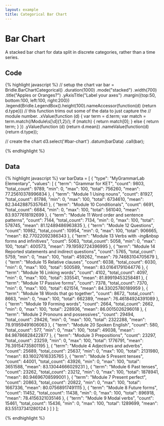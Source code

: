```yaml
---
layout: example
title: Categorical Bar Chart
---
```

# Bar Chart
<div id="bar-chart" class="chartContainer"> </div>
A stacked bar chart for data split in discrete categories, rather than a time series. 

## Code
{% highlight javascript %}
// setup the chart
var bar = Bridle.BarChartCategorical()
  .duration(1000) 
  .mode("stacked")
  .width(700)
  .title("Apples or Oranges?")
  .yAxisTitle("Label your axes")
  .margin({top:50, bottom:100, left:100, right:200})
  .legend(Bridle.LegendBox().height(100).nameAccessor(function(d) {return d.type}))
  // this function trims out some of the data to just capture the
  // module number.
  .xValue(function (d) {
    var term = d.term;
    var match = term.match(/Module\s[\d]{1,2}/);
    if (match) {
      return match[0];
    } else {
      return term;
    }
  })
  .yValue(function (d) {return d.mean})
  .nameValue(function(d) {return d.type});

// create the chart
d3.select('#bar-chart')
  .datum(barData)
  .call(bar);



{% endhighlight %}


## Data
{% highlight javascript %}
var barData = [
  {
    "type": "MyGrammarLab Elementary",
    "values": [
      {
        "term": "Grammar for KET",
        "count": 9803,
        "total_count": 9789,
        "min": 0,
        "max": 100,
        "total": 756260,
        "mean": 77.25610378996834
      },
      {
        "term": "Module 1 Using nouns",
        "count": 81927,
        "total_count": 81786,
        "min": 0,
        "max": 100,
        "total": 6734610,
        "mean": 82.34428875357641
      },
      {
        "term": "Module 10 Conditionals",
        "count": 6691,
        "total_count": 6684,
        "min": 0,
        "max": 100,
        "total": 561040,
        "mean": 83.9377618192699
      },
      {
        "term": "Module 11 Word order and sentence patterns",
        "count": 7144,
        "total_count": 7134,
        "min": 0,
        "max": 100,
        "total": 578745,
        "mean": 81.12489486963835
      },
      {
        "term": "Module 12 Questions",
        "count": 10982,
        "total_count": 10954,
        "min": 0,
        "max": 100,
        "total": 906665,
        "mean": 82.77022092386343
      },
      {
        "term": "Module 13 Verbs with <i>-ing</i>&nbsp forms and infinitives",
        "count": 5063,
        "total_count": 5058,
        "min": 0,
        "max": 100,
        "total": 400573,
        "mean": 79.19592724396995
      },
      {
        "term": "Module 14 Reported statements and indirect questions",
        "count": 5765,
        "total_count": 5759,
        "min": 0,
        "max": 100,
        "total": 459262,
        "mean": 79.74683104705679
      },
      {
        "term": "Module 15 Relative clauses",
        "count": 6038,
        "total_count": 6030,
        "min": 0,
        "max": 100,
        "total": 500589,
        "mean": 83.01641791044776
      },
      {
        "term": "Module 16 Linking words",
        "count": 4102,
        "total_count": 4097,
        "min": 0,
        "max": 100,
        "total": 335541,
        "mean": 81.89919453258481
      },
      {
        "term": "Module 17 Passive forms",
        "count": 7378,
        "total_count": 7370,
        "min": 0,
        "max": 100,
        "total": 621514,
        "mean": 84.33025780189959
      },
      {
        "term": "Module 18 Words that go together",
        "count": 8672,
        "total_count": 8663,
        "min": 0,
        "max": 100,
        "total": 662389,
        "mean": 76.46184924391089
      },
      {
        "term": "Module 19 Forming words",
        "count": 2664,
        "total_count": 2662,
        "min": 0,
        "max": 100,
        "total": 228936,
        "mean": 86.0015026296018
      },
      {
        "term": "Module 2 Pronouns and possessives",
        "count": 29494,
        "total_count": 29426,
        "min": 0,
        "max": 100,
        "total": 2322288,
        "mean": 78.91959491606063
      },
      {
        "term": "Module 20 Spoken English",
        "count": 580,
        "total_count": 577,
        "min": 0,
        "max": 100,
        "total": 49038,
        "mean": 84.98786828422877
      },
      {
        "term": "Module 3 Prepositions",
        "count": 23297,
        "total_count": 23259,
        "min": 0,
        "max": 100,
        "total": 1776791,
        "mean": 76.39154735801195
      },
      {
        "term": "Module 4 Adjectives and adverbs",
        "count": 25689,
        "total_count": 25637,
        "min": 0,
        "max": 100,
        "total": 2131980,
        "mean": 83.16027616335765
      },
      {
        "term": "Module 5 Present tenses",
        "count": 44001,
        "total_count": 43926,
        "min": 0,
        "max": 100,
        "total": 3651588,
        "mean": 83.13044666029231
      },
      {
        "term": "Module 6 Past tenses",
        "count": 23262,
        "total_count": 23212,
        "min": 0,
        "max": 100,
        "total": 1878941,
        "mean": 80.94696708599001
      },
      {
        "term": "Module 7 Present perfect",
        "count": 20863,
        "total_count": 20822,
        "min": 0,
        "max": 100,
        "total": 1667336,
        "mean": 80.07568917491115
      },
      {
        "term": "Module 8 Future forms",
        "count": 11452,
        "total_count": 11438,
        "min": 0,
        "max": 100,
        "total": 896918,
        "mean": 78.4156321035146
      },
      {
        "term": "Module 9 Modal verbs",
        "count": 15461,
        "total_count": 15436,
        "min": 0,
        "max": 100,
        "total": 1289699,
        "mean": 83.55137341280124
      }
    ]
  }
];



{% endhighlight %}

<script type="text/javascript">
var barData = [
  {
    "type": "MyGrammarLab Elementary",
    "values": [
      {
        "term": "Grammar for KET",
        "count": 9803,
        "total_count": 9789,
        "min": 0,
        "max": 100,
        "total": 756260,
        "mean": 77.25610378996834
      },
      {
        "term": "Module 1 Using nouns",
        "count": 81927,
        "total_count": 81786,
        "min": 0,
        "max": 100,
        "total": 6734610,
        "mean": 82.34428875357641
      },
      {
        "term": "Module 10 Conditionals",
        "count": 6691,
        "total_count": 6684,
        "min": 0,
        "max": 100,
        "total": 561040,
        "mean": 83.9377618192699
      },
      {
        "term": "Module 11 Word order and sentence patterns",
        "count": 7144,
        "total_count": 7134,
        "min": 0,
        "max": 100,
        "total": 578745,
        "mean": 81.12489486963835
      },
      {
        "term": "Module 12 Questions",
        "count": 10982,
        "total_count": 10954,
        "min": 0,
        "max": 100,
        "total": 906665,
        "mean": 82.77022092386343
      },
      {
        "term": "Module 13 Verbs with <i>-ing</i>&nbsp forms and infinitives",
        "count": 5063,
        "total_count": 5058,
        "min": 0,
        "max": 100,
        "total": 400573,
        "mean": 79.19592724396995
      },
      {
        "term": "Module 14 Reported statements and indirect questions",
        "count": 5765,
        "total_count": 5759,
        "min": 0,
        "max": 100,
        "total": 459262,
        "mean": 79.74683104705679
      },
      {
        "term": "Module 15 Relative clauses",
        "count": 6038,
        "total_count": 6030,
        "min": 0,
        "max": 100,
        "total": 500589,
        "mean": 83.01641791044776
      },
      {
        "term": "Module 16 Linking words",
        "count": 4102,
        "total_count": 4097,
        "min": 0,
        "max": 100,
        "total": 335541,
        "mean": 81.89919453258481
      },
      {
        "term": "Module 17 Passive forms",
        "count": 7378,
        "total_count": 7370,
        "min": 0,
        "max": 100,
        "total": 621514,
        "mean": 84.33025780189959
      },
      {
        "term": "Module 18 Words that go together",
        "count": 8672,
        "total_count": 8663,
        "min": 0,
        "max": 100,
        "total": 662389,
        "mean": 76.46184924391089
      },
      {
        "term": "Module 19 Forming words",
        "count": 2664,
        "total_count": 2662,
        "min": 0,
        "max": 100,
        "total": 228936,
        "mean": 86.0015026296018
      },
      {
        "term": "Module 2 Pronouns and possessives",
        "count": 29494,
        "total_count": 29426,
        "min": 0,
        "max": 100,
        "total": 2322288,
        "mean": 78.91959491606063
      },
      {
        "term": "Module 20 Spoken English",
        "count": 580,
        "total_count": 577,
        "min": 0,
        "max": 100,
        "total": 49038,
        "mean": 84.98786828422877
      },
      {
        "term": "Module 3 Prepositions",
        "count": 23297,
        "total_count": 23259,
        "min": 0,
        "max": 100,
        "total": 1776791,
        "mean": 76.39154735801195
      },
      {
        "term": "Module 4 Adjectives and adverbs",
        "count": 25689,
        "total_count": 25637,
        "min": 0,
        "max": 100,
        "total": 2131980,
        "mean": 83.16027616335765
      },
      {
        "term": "Module 5 Present tenses",
        "count": 44001,
        "total_count": 43926,
        "min": 0,
        "max": 100,
        "total": 3651588,
        "mean": 83.13044666029231
      },
      {
        "term": "Module 6 Past tenses",
        "count": 23262,
        "total_count": 23212,
        "min": 0,
        "max": 100,
        "total": 1878941,
        "mean": 80.94696708599001
      },
      {
        "term": "Module 7 Present perfect",
        "count": 20863,
        "total_count": 20822,
        "min": 0,
        "max": 100,
        "total": 1667336,
        "mean": 80.07568917491115
      },
      {
        "term": "Module 8 Future forms",
        "count": 11452,
        "total_count": 11438,
        "min": 0,
        "max": 100,
        "total": 896918,
        "mean": 78.4156321035146
      },
      {
        "term": "Module 9 Modal verbs",
        "count": 15461,
        "total_count": 15436,
        "min": 0,
        "max": 100,
        "total": 1289699,
        "mean": 83.55137341280124
      }
    ]
  }
];

var bar = Bridle.BarChartCategorical()
  .duration(1000) 
  .mode("stacked")
  .width(700)
  .title("Apples or Oranges?")
  .yAxisTitle("Label your axes")
  .margin({top:50, bottom:100, left:100, right:200})
  .legend(Bridle.LegendBox().height(100).nameAccessor(function(d) {return d.type}))
  .xValue(function (d) {
    var term = d.term;
    var match = term.match(/Module\s[\d]{1,2}/);
    if (match) {
      return match[0];
    } else {
      return term;
    }
  })
  .yValue(function (d) {return d.mean})
  .nameValue(function(d) {return d.type});

d3.select('#bar-chart')
  .datum(barData)
  .call(bar);
</script>